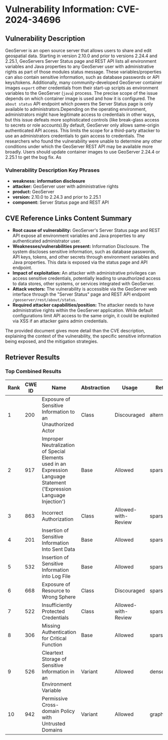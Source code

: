 # Vulnerability Information: CVE-2024-34696

## Vulnerability Description
GeoServer is an open source server that allows users to share and edit geospatial data. Starting in version 2.10.0 and prior to versions 2.24.4 and 2.25.1, GeoServers Server Status page and REST API lists all environment variables and Java properties to any GeoServer user with administrative rights as part of those modules status message. These variables/properties can also contain sensitive information, such as database passwords or API keys/tokens. Additionally, many community-developed GeoServer container images `export` other credentials from their start-up scripts as environment variables to the GeoServer (`java`) process. The precise scope of the issue depends on which container image is used and how it is configured. The `about status` API endpoint which powers the Server Status page is only available to administrators.Depending on the operating environment, administrators might have legitimate access to credentials in other ways, but this issue defeats more sophisticated controls (like break-glass access to secrets or role accounts).By default, GeoServer only allows same-origin authenticated API access. This limits the scope for a third-party attacker to use an administrators credentials to gain access to credentials. The researchers who found the vulnerability were unable to determine any other conditions under which the GeoServer REST API may be available more broadly. Users should update container images to use GeoServer 2.24.4 or 2.25.1 to get the bug fix. As

### Vulnerability Description Key Phrases
- **weakness:** **information disclosure**
- **attacker:** GeoServer user with administrative rights
- **product:** GeoServer
- **version:** 2.10.0 to 2.24.3 and prior to 2.25.1
- **component:** Server Status page and REST API

## CVE Reference Links Content Summary
- **Root cause of vulnerability:** GeoServer's Server Status page and REST API expose all environment variables and Java properties to any authenticated administrator user.
- **Weaknesses/vulnerabilities present:** Information Disclosure. The system discloses sensitive information, such as database passwords, API keys, tokens, and other secrets through environment variables and Java properties. This data is exposed via the status page and API endpoint.
- **Impact of exploitation:** An attacker with administrative privileges can access sensitive credentials, potentially leading to unauthorized access to data stores, other systems, or services integrated with GeoServer.
- **Attack vectors:** The vulnerability is accessible via the GeoServer web interface through the "Server Status" page and REST API endpoint `/geoserver/rest/about/status`.
- **Required attacker capabilities/position:** The attacker needs to have administrative rights within the GeoServer application. While default configurations limit API access to the same origin, it could be exploited via XSS if an attacker gains admin credentials.

The provided document gives more detail than the CVE description, explaining the context of the vulnerability, the specific sensitive information being exposed, and the mitigation strategies.

## Retriever Results

### Top Combined Results

| Rank | CWE ID | Name | Abstraction | Usage  | Retrievers | Individual Scores |
|------|--------|------|-------------|-------|------------|-------------------|
| 1 | 200 | Exposure of Sensitive Information to an Unauthorized Actor | Class | Discouraged | alternate_terms | 1.000 |
| 2 | 917 | Improper Neutralization of Special Elements used in an Expression Language Statement ('Expression Language Injection') | Base | Allowed | sparse | 1.221 |
| 3 | 863 | Incorrect Authorization | Class | Allowed-with-Review | sparse | 1.170 |
| 4 | 201 | Insertion of Sensitive Information Into Sent Data | Base | Allowed | sparse | 1.132 |
| 5 | 532 | Insertion of Sensitive Information into Log File | Base | Allowed | sparse | 1.120 |
| 6 | 668 | Exposure of Resource to Wrong Sphere | Class | Discouraged | sparse | 1.091 |
| 7 | 522 | Insufficiently Protected Credentials | Class | Allowed-with-Review | sparse | 1.083 |
| 8 | 306 | Missing Authentication for Critical Function | Base | Allowed | sparse | 1.077 |
| 9 | 526 | Cleartext Storage of Sensitive Information in an Environment Variable | Variant | Allowed | dense | 0.478 |
| 10 | 942 | Permissive Cross-domain Policy with Untrusted Domains | Variant | Allowed | graph | 0.003 |

